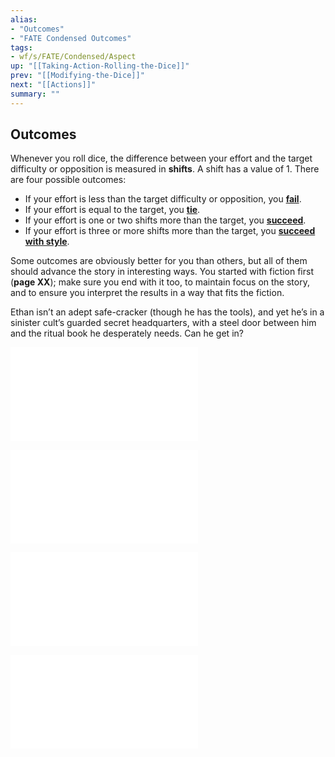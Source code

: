 ```yaml
---
alias:
- "Outcomes"
- "FATE Condensed Outcomes"
tags:
- wf/s/FATE/Condensed/Aspect
up: "[[Taking-Action-Rolling-the-Dice]]"
prev: "[[Modifying-the-Dice]]"
next: "[[Actions]]"
summary: ""
---
```

## Outcomes

Whenever you roll dice, the difference between your effort and the target difficulty or opposition is measured in **shifts**. A shift has a value of 1. There are four possible outcomes:

- If your effort is less than the target difficulty or opposition, you **[fail](Failure.md)**.
- If your effort is equal to the target, you **[tie](Tie.md)**.
- If your effort is one or two shifts more than the target, you **[succeed](Success.md)**.
- If your effort is three or more shifts more than the target, you **[succeed with style](Success-with-Style.md)**.

Some outcomes are obviously better for you than others, but all of them should advance the story in interesting ways. You started with fiction first (**page XX**); make sure you end with it too, to maintain focus on the story, and to ensure you interpret the results in a way that fits the fiction.

Ethan isn’t an adept safe-cracker (though he has the tools), and yet he’s in a sinister cult’s guarded secret headquarters, with a steel door between him and the ritual book he desperately needs. Can he get in?

![Failure](Failure.md)

![Tie](Tie.md)

![Success](Success.md)

![Success-with-Style](Success-with-Style.md)